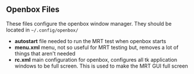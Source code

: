## Openbox Files
These files configure the openbox window manager. They should be located in `~/.config/openbox/` 
- **autostart** file needed to run the MRT test when openbox starts
- **menu.xml** menu, not so useful for MRT testing but, removes a lot of things that aren't needed
- **rc.xml** main configuration for openbox, configures all tk application windows to be full screen. This is used to make the MRT GUI full screen
